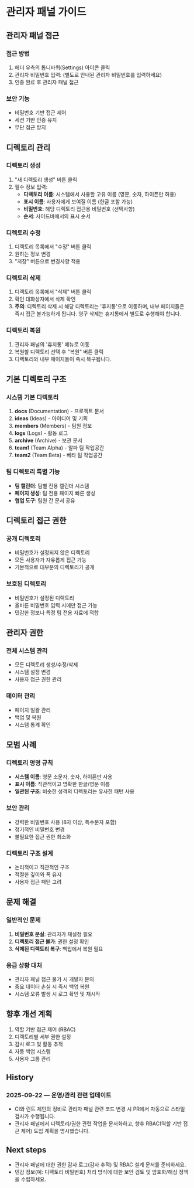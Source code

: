 # 관리자 패널 가이드

## 관리자 패널 접근

### 접근 방법

1. 헤더 우측의 톱니바퀴(Settings) 아이콘 클릭
2. 관리자 비밀번호 입력: (별도로 안내된 관리자 비밀번호를 입력하세요)
3. 인증 완료 후 관리자 패널 접근

### 보안 기능

- 비밀번호 기반 접근 제어
- 세션 기반 인증 유지
- 무단 접근 방지

## 디렉토리 관리

### 디렉토리 생성

1. "새 디렉토리 생성" 버튼 클릭
2. 필수 정보 입력:
   - **디렉토리 이름**: 시스템에서 사용할 고유 이름 (영문, 숫자, 하이픈만 허용)
   - **표시 이름**: 사용자에게 보여질 이름 (한글 포함 가능)
   - **비밀번호**: 해당 디렉토리 접근용 비밀번호 (선택사항)
   - **순서**: 사이드바에서의 표시 순서

### 디렉토리 수정

1. 디렉토리 목록에서 "수정" 버튼 클릭
2. 원하는 정보 변경
3. "저장" 버튼으로 변경사항 적용

### 디렉토리 삭제

1. 디렉토리 목록에서 "삭제" 버튼 클릭
2. 확인 대화상자에서 삭제 확인
3. **주의**: 디렉토리 삭제 시 해당 디렉토리는 '휴지통'으로 이동하며, 내부 페이지들은 즉시 접근 불가능하게 됩니다. 영구 삭제는 휴지통에서 별도로 수행해야 합니다.

### 디렉토리 복원

1. 관리자 패널의 '휴지통' 메뉴로 이동
2. 복원할 디렉토리 선택 후 "복원" 버튼 클릭
3. 디렉토리와 내부 페이지들이 즉시 복구됩니다.

## 기본 디렉토리 구조

### 시스템 기본 디렉토리

1. **docs** (Documentation) - 프로젝트 문서
2. **ideas** (Ideas) - 아이디어 및 기획
3. **members** (Members) - 팀원 정보
4. **logs** (Logs) - 활동 로그
5. **archive** (Archive) - 보관 문서
6. **team1** (Team Alpha) - 알파 팀 작업공간
7. **team2** (Team Beta) - 베타 팀 작업공간

### 팀 디렉토리 특별 기능

- **팀 캘린더**: 팀별 전용 캘린더 시스템
- **페이지 생성**: 팀 전용 페이지 빠른 생성
- **협업 도구**: 팀원 간 문서 공유

## 디렉토리 접근 권한

### 공개 디렉토리

- 비밀번호가 설정되지 않은 디렉토리
- 모든 사용자가 자유롭게 접근 가능
- 기본적으로 대부분의 디렉토리가 공개

### 보호된 디렉토리

- 비밀번호가 설정된 디렉토리
- 올바른 비밀번호 입력 시에만 접근 가능
- 민감한 정보나 특정 팀 전용 자료에 적합

## 관리자 권한

### 전체 시스템 관리

- 모든 디렉토리 생성/수정/삭제
- 시스템 설정 변경
- 사용자 접근 권한 관리

### 데이터 관리

- 페이지 일괄 관리
- 백업 및 복원
- 시스템 통계 확인

## 모범 사례

### 디렉토리 명명 규칙

- **시스템 이름**: 영문 소문자, 숫자, 하이픈만 사용
- **표시 이름**: 직관적이고 명확한 한글/영문 이름
- **일관된 구조**: 비슷한 성격의 디렉토리는 유사한 패턴 사용

### 보안 관리

- 강력한 비밀번호 사용 (8자 이상, 특수문자 포함)
- 정기적인 비밀번호 변경
- 불필요한 접근 권한 최소화

### 디렉토리 구조 설계

- 논리적이고 직관적인 구조
- 적절한 깊이와 폭 유지
- 사용자 접근 패턴 고려

## 문제 해결

### 일반적인 문제

1. **비밀번호 분실**: 관리자가 재설정 필요
2. **디렉토리 접근 불가**: 권한 설정 확인
3. **삭제된 디렉토리 복구**: 백업에서 복원 필요

### 응급 상황 대처

- 관리자 패널 접근 불가 시 개발자 문의
- 중요 데이터 손실 시 즉시 백업 복원
- 시스템 오류 발생 시 로그 확인 및 재시작

## 향후 개선 계획

1. 역할 기반 접근 제어 (RBAC)
2. 디렉토리별 세부 권한 설정
3. 감사 로그 및 활동 추적
4. 자동 백업 시스템
5. 사용자 그룹 관리

## History

### 2025-09-22 — 운영/관리 관련 업데이트

- CI와 린트 체인의 정비로 관리자 패널 관련 코드 변경 시 PR에서 자동으로 스타일 검사가 수행됩니다.
- 관리자 패널에서 디렉토리/권한 관련 작업을 문서화하고, 향후 RBAC(역할 기반 접근 제어) 도입 계획을 명시했습니다.

## Next steps

- 관리자 패널에 대한 권한 감사 로그(감사 추적) 및 RBAC 설계 문서를 준비하세요.
- 민감 정보(예: 디렉토리 비밀번호) 처리 방식에 대한 보안 검토 및 암호화/해싱 정책을 수립하세요.
